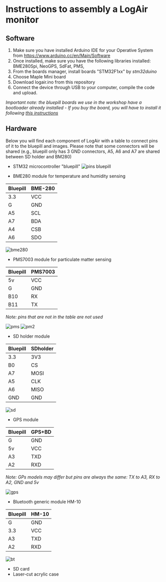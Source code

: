 # Instructions to assembly a LogAir monitor   

## Software
1. Make sure you have installed Arduino IDE for your Operative System from https://www.arduino.cc/en/Main/Software
2. Once installed, make sure you have the following libraries installed: BME280Spi, NeoGPS, SdFat, PMS, 
3. From the boards manager, install boards "STM32F1xx" by *stm32duino*
4. Choose Maple Mini board
5. Download logair.ino from this repository
6. Connect the device through USB to your computer, compile the code and upload.

*Important note: the bluepill boards we use in the workshop have a bootloader already installed - If you buy the board, you will have to install it following [this instructions](http://wiki.stm32duino.com/index.php?title=Burning_the_bootloader)*
## Hardware
Below you will find each component of LogAir with a table to connect pins of it to the bluepill and images. Please note that some connectors will be shared (e.g., bluepill only has 3 GND connectors, A5, A6 and A7 are shared between SD holder and BM280)
- STM32 microcontroller "bluepill"
![pins bluepill](http://wiki.stm32duino.com/images/thumb/1/19/STM32_Blue_Pill_top.jpg/700px-STM32_Blue_Pill_top.jpg)

- BME280 module for temperature and humidity sensing

| Bluepill     | BME-280| 
| -------------|--------|
| 3.3          | VCC    |
| G            | GND    |
| A5           | SCL    |
| A7           | BDA    |
| A4           | CSB    |
| A6           | SDO    | 

![bme280](https://i.postimg.cc/jdBjwLWz/bme280.jpg)

- PMS7003 module for particulate matter sensing

| Bluepill     | PMS7003| 
| -------------|--------|
| 5v           | VCC    |
| G            | GND    |
| B10          | RX     |
| B11          | TX     |

*Note: pins that are not in the table are not used*

![pms](https://proxy.duckduckgo.com/iu/?u=https%3A%2F%2Ftse4.mm.bing.net%2Fth%3Fid%3DOIP.ckF_KWTrvjBWry-5d1uPqADxEC%26pid%3DApi&f=1) ![pm2](https://proxy.duckduckgo.com/iu/?u=https%3A%2F%2Fwww.picclickimg.com%2Fd%2Fl400%2Fpict%2F272619147557_%2FPMS7003-High-Precision-Laser-Dust-Sensor-PM10-PM25.jpg&f=1)

- SD holder module

| Bluepill     |SDholder| 
| -------------|--------|
| 3.3          | 3V3    |
| B0           | CS     |
| A7           | MOSI   |
| A5           | CLK    |
| A6           | MISO   |
| GND          | GND    |

![sd](https://proxy.duckduckgo.com/iu/?u=https%3A%2F%2Fi.imgur.com%2F2Ld8ASn.png&f=1)

- GPS module

| Bluepill     | GPS+BD | 
| -------------|--------|
| G            | GND    |
| 5v           | VCC    |
| A3           | TXD    |
| A2           | RXD    |

*Note: GPs models may differ but pins are always the same: TX to A3, RX to A2, GND and 5v*

![gps](https://proxy.duckduckgo.com/iu/?u=https%3A%2F%2Fcdn.shopify.com%2Fs%2Ffiles%2F1%2F1432%2F4386%2Fproducts%2F24_57_14608bd8-16e5-463e-ae1b-e0313292e393_grande.jpg%3Fv%3D1485189571&f=1)

- Bluetooth generic module HM-10

| Bluepill     | HM-10  | 
| -------------|--------|
| G            | GND    |
| 3.3          | VCC    |
| A3           | TXD    |
| A2           | RXD    |

![bt](https://i.postimg.cc/26dWTnWR/hm10.png)

- SD card
- Laser-cut acrylic case


